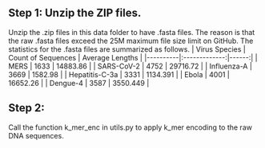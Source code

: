 ## Step 1: Unzip the ZIP files.
Unzip the .zip files in this data folder to have .fasta files. The reason is that the raw .fasta files exceed the 25M maximum file size limit on GitHub. The statistics for the .fasta files are summarized as follows.
| Virus Species | Count of Sequences | Average Lengths |
|----------|:-------------:|------:|
| MERS | 1633 | 14883.86 |
| SARS-CoV-2 | 4752 | 29716.72 |
| Influenza-A | 3669 | 1582.98 |
| Hepatitis-C-3a | 3331 | 1134.391 |
| Ebola | 4001 | 16652.26 |
| Dengue-4 | 3587 | 3550.449 |

## Step 2: 
Call the function k_mer_enc in utils.py to apply k_mer encoding to the raw DNA sequences.
